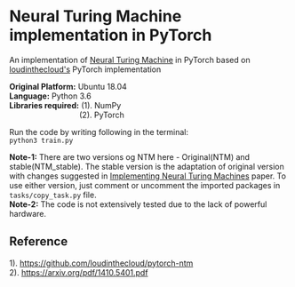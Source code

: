 # Neural Turing Machine implementation in PyTorch
An implementation of [Neural Turing Machine](https://arxiv.org/pdf/1410.5401.pdf) in PyTorch based on [loudinthecloud's](https://github.com/loudinthecloud) PyTorch implementation

**Original Platform:** Ubuntu 18.04</br>
**Language:** Python 3.6</br>
**Libraries required:** (1). NumPy </br>
&ensp;&ensp;&ensp;&ensp;&ensp;&ensp;&ensp;&ensp;&ensp;&ensp;&ensp;&ensp;&ensp;&ensp;&ensp;&ensp;&ensp;&ensp;(2). PyTorch

Run the code by writing following in the terminal:</br>
``python3 train.py``

**Note-1:** There are two versions og NTM here - Original(NTM) and stable(NTM\_stable). The stable version is the adaptation of original version with changes suggested in [Implementing Neural Turing Machines](https://arxiv.org/pdf/1807.08518.pdf) paper. To use either version, just comment or uncomment the imported packages in ``tasks/copy_task.py`` file.</br>
**Note-2:** The code is not extensively tested due to the lack of powerful hardware.

## Reference
1). https://github.com/loudinthecloud/pytorch-ntm </br>
2). https://arxiv.org/pdf/1410.5401.pdf
